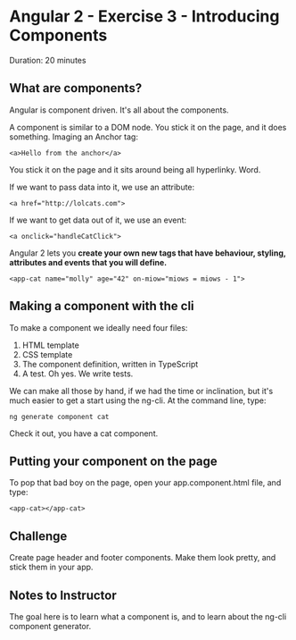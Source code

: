# Angular 2 - Exercise 3 - Introducing Components

Duration: 20 minutes

## What are components?

Angular is component driven. It's all about the components.

A component is similar to a DOM node. You stick it on the page, and it does something. Imaging an Anchor tag:

    <a>Hello from the anchor</a>

You stick it on the page and it sits around being all hyperlinky. Word.

If we want to pass data into it, we use an attribute:

    <a href="http://lolcats.com">

If we want to get data out of it, we use an event:

    <a onclick="handleCatClick">

Angular 2 lets you **create your own new tags that have behaviour, styling, attributes and events that you will define.**

    <app-cat name="molly" age="42" on-miow="miows = miows - 1">

## Making a component with the cli

To make a component we ideally need four files:

1. HTML template
2. CSS template
3. The component definition, written in TypeScript
4. A test. Oh yes. We write tests.

We can make all those by hand, if we had the time or inclination, but it's much easier to get a start using the ng-cli. At the command line, type:

    ng generate component cat

Check it out, you have a cat component.

## Putting your component on the page

To pop that bad boy on the page, open your app.component.html file, and type:

    <app-cat></app-cat>


## Challenge

Create page header and footer components. Make them look pretty, and stick them in your app.


## Notes to Instructor

The goal here is to learn what a component is, and to learn about the ng-cli component generator.
